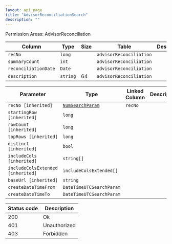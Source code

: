 ```yaml
---
layout: api_page
title: "AdvisorReconciliationSearch"
description: ""
---
```




Permission Areas: AdvisorReconciliation

| Column | Type | Size | Table | Description |
| ------ | ---- | ---- | ----- | ----------- |
| `recNo` | `long` |  | `advisorReconciliation` | 
| `summaryCount` | `int` |  | `advisorReconciliation` | 
| `reconciliationDate` | `Date` |  | `advisorReconciliation` | 
| `description` | `string` | 64 | `advisorReconciliation` | 

| Parameter | Type | Linked Column | Description |
| --------- | ---- | ------------- | ----------- |
| `recNo [inherited]` | [`NumSearchParam`](NumSearchParam) | `recNo` | 
| `startingRow [inherited]` | `long` |  | 
| `rowCount [inherited]` | `long` |  | 
| `topRows [inherited]` | `long` |  | 
| `distinct [inherited]` | `bool` |  | 
| `includeCols [inherited]` | `string[]` |  | 
| `includeColsExtended [inherited]` | `includeColsExtended[]` |  | 
| `baseUrl [inherited]` | `string` |  | 
| `createDateTimeFrom` | `DateTimeUTCSearchParam` |  | 
| `createDateTimeTo` | `DateTimeUTCSearchParam` |  | 

| Status code | Description |
| ----------- | ----------- |
| 200 | Ok |
| 401 | Unauthorized |
| 403 | Forbidden |


